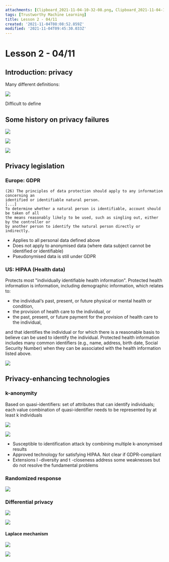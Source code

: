 ```yaml
---
attachments: [Clipboard_2021-11-04-10-32-08.png, Clipboard_2021-11-04-10-33-51.png, Clipboard_2021-11-04-10-39-33.png, Clipboard_2021-11-04-10-42-55.png, Clipboard_2021-11-04-11-18-31.png, Clipboard_2021-11-04-11-23-24.png, Clipboard_2021-11-04-11-23-32.png, Clipboard_2021-11-04-11-26-13.png, Clipboard_2021-11-04-11-32-23.png, Clipboard_2021-11-04-11-34-03.png, Clipboard_2021-11-04-11-36-17.png, Clipboard_2021-11-04-11-36-39.png]
tags: [Trustworthy Machine Learning]
title: Lesson 2 - 04/11
created: '2021-11-04T08:08:52.859Z'
modified: '2021-11-04T09:45:30.033Z'
---
```


# Lesson 2 - 04/11

## Introduction: privacy

Many different definitions:

![](@attachment/Clipboard_2021-11-04-10-32-08.png)

Difficult to define

## Some history on privacy failures

![](@attachment/Clipboard_2021-11-04-10-33-51.png)

![](@attachment/Clipboard_2021-11-04-10-39-33.png)

![](@attachment/Clipboard_2021-11-04-10-42-55.png)

## Privacy legislation

### Europe: GDPR

```
(26) The principles of data protection should apply to any information concerning an
identified or identifiable natural person.
[...]
To determine whether a natural person is identifiable, account should be taken of all
the means reasonably likely to be used, such as singling out, either by the controller or
by another person to identify the natural person directly or indirectly.
```

- Applies to all personal data defined above
- Does not apply to anonymised data (where data subject cannot be identified or identifiable)
- Pseudonymised data is still under GDPR

### US: HIPAA (Health data)

Protects most "individually identifiable health information". Protected health information is information, including demographic information, which relates to:

- the individual‘s past, present, or future physical or mental health or condition,
- the provision of health care to the individual, or
- the past, present, or future payment for the provision of health care to the individual,

and that identifies the individual or for which there is a reasonable basis to believe can be used to identify the individual. Protected health information includes many common identifiers (e.g., name, address, birth date, Social Security Number) when they can be associated with the health information listed above.

![](@attachment/Clipboard_2021-11-04-11-18-31.png)

## Privacy-enhancing technologies

### k-anonymity

Based on quasi-identifiers: set of attributes that can identify individuals; each value combination of quasi-identifier needs to be represented by at least k individuals

![](@attachment/Clipboard_2021-11-04-11-23-24.png)

![](@attachment/Clipboard_2021-11-04-11-23-32.png)

- Susceptible to identification attack by combining multiple k-anonymised results
- Approved technology for satisfying HIPAA. Not clear if GDPR-compliant
- Extensions l -diversity and t -closeness address some weaknesses but do not resolve the fundamental problems

### Randomized response

![](@attachment/Clipboard_2021-11-04-11-26-13.png)

### Differential privacy

![](@attachment/Clipboard_2021-11-04-11-32-23.png)

![](@attachment/Clipboard_2021-11-04-11-34-03.png)

#### Laplace mechanism

![](@attachment/Clipboard_2021-11-04-11-36-17.png)

![](@attachment/Clipboard_2021-11-04-11-36-39.png)
